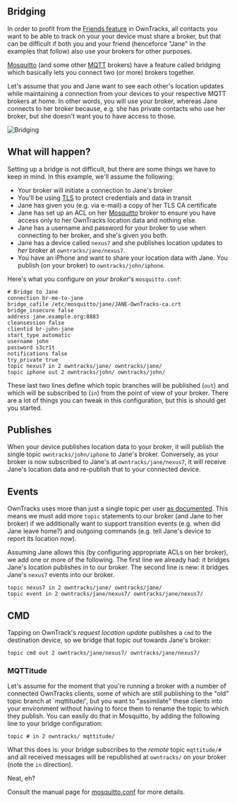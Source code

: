 ## Bridging

In order to profit from the [Friends feature](../features/friends.md) in
OwnTracks, all contacts you want to be able to track on your your device must
share a broker, but that can be difficult if both you and your friend
(henceforce "Jane" in the examples that follow) also use your brokers for other
purposes.

[Mosquitto][mosquitto] (and some other [MQTT] brokers) have a feature called bridging
which basically lets you connect two (or more) brokers together.

Let's assume that you and Jane want to see each other's location updates while
maintaining a connection from your devices to your respective MQTT brokers at
home. In other words, you will use your broker, whereas Jane connects to her broker because, e.g. she has private contacts who use her broker, but she doesn't want you to have access to those.

![Bridging](images/mosquitto-bridge-mqttitude.png)


## What will happen?

Setting up a bridge is not difficult, but there are some things we have to keep in mind.  In this example, we'll assume the following:

* Your broker will initiate a connection to Jane's broker
* You'll be using [TLS] to protect credentials and data in transit
* Jane has given you (e.g. via e-mail) a copy of her TLS CA certificate
* Jane has set up an ACL on her [Mosquitto] broker to ensure you have access only to her OwnTracks location data and nothing else.
* Jane has a username and password for your broker to use when connecting to her broker, and she's given you both.
* Jane has a device called `nexus7` and she publishes location updates to _her_ broker at `owntracks/jane/nexus7`.
* You have an iPhone and want to share your location data with Jane. You publish (on your broker) to `owntracks/john/iphone`.

Here's what you configure _on your broker_'s `mosquitto.conf`:

```
# Bridge to Jane
connection br-me-to-jane
bridge_cafile /etc/mosquitto/jane/JANE-OwnTracks-ca.crt
bridge_insecure false
address jane.example.org:8883
cleansession false
clientid br-john-jane
start_type automatic
username john
password s3cr1t
notifications false
try_private true
topic nexus7 in 2 owntracks/jane/ owntracks/jane/
topic iphone out 2 owntracks/john/ owntracks/john/
```

These last two lines define which topic branches will be published (`out`) and
which will be subscribed to (`in`) from the point of view of your broker. There
are a lot of things you can tweak in this configuration, but this is should get
you started.

## Publishes

When your device publishes location data to your broker, it will publish the single topic `owntracks/john/iphone` to Jane's broker. Conversely, as your broker is now subscribed to Jane's at `owntracks/jane/nexus7`, it will receive Jane's location data and re-publish that to your connected device.

## Events

OwnTracks uses more than just a single topic per user [as documented](../tech/json.md). This means we must add more `topic` statements to our broker (and Jane to her broker) if we additionally want to support transition events (e.g. when did Jane leave home?) and outgoing commands (e.g. tell Jane's device to report its location _now_).

Assuming Jane allows this (by configuring appropriate ACLs on her broker), we add one or more of the following. The first line we already had: it bridges Jane's location publishes _in_ to our broker. The second line is new: it bridges Jane's `nexus7` events into our broker.


```
topic nexus7 in 2 owntracks/jane/ owntracks/jane/
topic event in 2 owntracks/jane/nexus7/ owntracks/jane/nexus7/
```


## CMD

Tapping on OwnTrack's _request location update_ publishes a `cmd` to the destination device, so we bridge that topic _out_ towards Jane's broker:

```
topic cmd out 2 owntracks/jane/nexus7/ owntracks/jane/nexus7/
```

### MQTTitude

Let's assume for the moment that you're running a broker with a number of connected OwnTracks clients, some of which are still publishing to the "old" topic branch at `mqttitude/', but you want to "assimilate" these clients into your environment without having to force them to rename the topic to which they publish. You can easily do that in Mosquitto, by adding the following line to your bridge configuration:

```
topic # in 2 owntracks/ mqttitude/
```

What this does is: your bridge subscribes to the _remote_ topic `mqttitude/#` and all received messages will be republished at `owntracks/` on _your_ broker (note the `in` direction). 

Neat, eh? 

Consult the manual page for
[mosquitto.conf](http://mosquitto.org/man/mosquitto-conf-5.html) for more
details.


  [MQTT]: http://mqtt.org
  [mosquitto]: http://mosquitto.org
  [TLS]: http://en.wikipedia.org/wiki/Transport_Layer_Security
